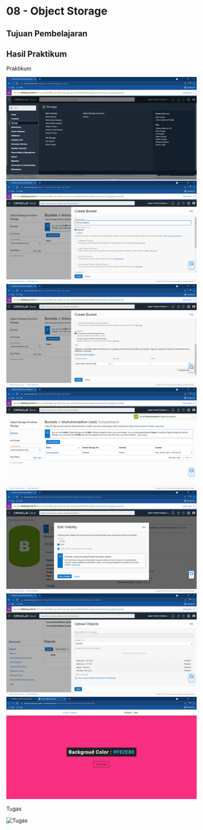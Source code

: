 # 08 - Object Storage

## Tujuan Pembelajaran



## Hasil Praktikum

Praktikum

![Praktikum](img/Praktikum_1.1.PNG)
![Praktikum](img/Praktikum_1.2.PNG)
![Praktikum](img/Praktikum_1.3.PNG)
![Praktikum](img/Praktikum_1.4.PNG)
![Praktikum](img/Praktikum_1.5.PNG)
![Praktikum](img/Praktikum_1.6.PNG)
![Praktikum](img/Praktikum_1.7.PNG)

Tugas


![Tugas](img/Tugas_1.1.PNG)